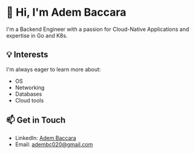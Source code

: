 # 👋 Hi, I'm Adem Baccara

I'm a Backend Engineer with a passion for Cloud-Native Applications and expertise in Go and K8s.
## 💡 Interests

I'm always eager to learn more about:
- OS
- Networking
- Databases
- Cloud tools

## 📫 Get in Touch

- LinkedIn: [Adem Baccara](https://www.linkedin.com/in/adembc/)
- Email: adembc020@gmail.com
